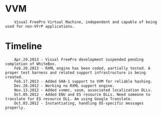 VVM
====
        Visual FreePro Virtual Machine, independent and capable of being used for non-VFrP applications.

Timeline
====
        Apr.29.2013 - Visual FreePro development suspended pending completion of WhiteBox.
        Feb.20.2013 - RXML engine has been coded, partially tested. A proper test harness and related support infrastructure is being created.
        Feb.17.2013 - Added SHA-1 support to VVM for reliable hashing.
        Dec.28.2012 - Working no RXML support engine.
        Nov.13.2012 - Added vvmmc, vasm, associated localization DLLs.
        Oct.05.2012 - Added ENU and ES resource DLLs. Need someone to translate for ES resource DLL. Am using Google Translate.
        Oct.03.2012 - Instantiating, handling OS-specific messages properly.

